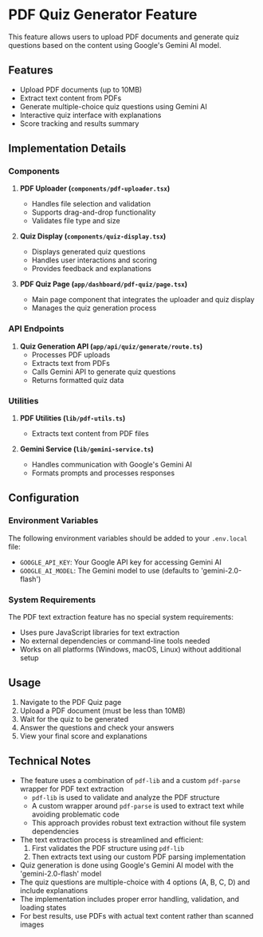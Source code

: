# PDF Quiz Generator Feature

This feature allows users to upload PDF documents and generate quiz questions based on the content using Google's Gemini AI model.

## Features

- Upload PDF documents (up to 10MB)
- Extract text content from PDFs
- Generate multiple-choice quiz questions using Gemini AI
- Interactive quiz interface with explanations
- Score tracking and results summary

## Implementation Details

### Components

1. **PDF Uploader (`components/pdf-uploader.tsx`)**
   - Handles file selection and validation
   - Supports drag-and-drop functionality
   - Validates file type and size

2. **Quiz Display (`components/quiz-display.tsx`)**
   - Displays generated quiz questions
   - Handles user interactions and scoring
   - Provides feedback and explanations

3. **PDF Quiz Page (`app/dashboard/pdf-quiz/page.tsx`)**
   - Main page component that integrates the uploader and quiz display
   - Manages the quiz generation process

### API Endpoints

1. **Quiz Generation API (`app/api/quiz/generate/route.ts`)**
   - Processes PDF uploads
   - Extracts text from PDFs
   - Calls Gemini API to generate quiz questions
   - Returns formatted quiz data

### Utilities

1. **PDF Utilities (`lib/pdf-utils.ts`)**
   - Extracts text content from PDF files

2. **Gemini Service (`lib/gemini-service.ts`)**
   - Handles communication with Google's Gemini AI
   - Formats prompts and processes responses

## Configuration

### Environment Variables

The following environment variables should be added to your `.env.local` file:

- `GOOGLE_API_KEY`: Your Google API key for accessing Gemini AI
- `GOOGLE_AI_MODEL`: The Gemini model to use (defaults to 'gemini-2.0-flash')

### System Requirements

The PDF text extraction feature has no special system requirements:

- Uses pure JavaScript libraries for text extraction
- No external dependencies or command-line tools needed
- Works on all platforms (Windows, macOS, Linux) without additional setup

## Usage

1. Navigate to the PDF Quiz page
2. Upload a PDF document (must be less than 10MB)
3. Wait for the quiz to be generated
4. Answer the questions and check your answers
5. View your final score and explanations

## Technical Notes

- The feature uses a combination of `pdf-lib` and a custom `pdf-parse` wrapper for PDF text extraction
  - `pdf-lib` is used to validate and analyze the PDF structure
  - A custom wrapper around `pdf-parse` is used to extract text while avoiding problematic code
  - This approach provides robust text extraction without file system dependencies
- The text extraction process is streamlined and efficient:
  1. First validates the PDF structure using `pdf-lib`
  2. Then extracts text using our custom PDF parsing implementation
- Quiz generation is done using Google's Gemini AI model with the 'gemini-2.0-flash' model
- The quiz questions are multiple-choice with 4 options (A, B, C, D) and include explanations
- The implementation includes proper error handling, validation, and loading states
- For best results, use PDFs with actual text content rather than scanned images
